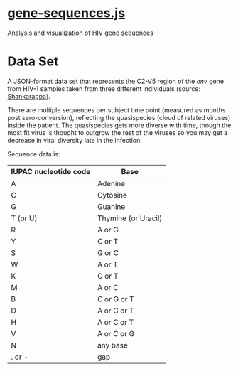 # [gene-sequences.js](https://brettonw.github.io/gene-sequences.js/index.html)

Analysis and visualization of HIV gene sequences

# Data Set
A JSON-format data set that represents the C2-V5 region of the *env* gene from HIV-1 samples taken from three different individuals (source: [Shankarappa](https://www.ncbi.nlm.nih.gov/pmc/articles/PMC113104/)).

There are multiple sequences per subject time point (measured as months post sero-conversion), reflecting the quasispecies (cloud of related viruses) inside the patient. The quasispecies gets more diverse with time, though the most fit virus is thought to outgrow the rest of the viruses so you may get a decrease in viral diversity late in the infection.

Sequence data is:

|IUPAC nucleotide code|Base|
|---|---|
|A| Adenine|
|C| Cytosine|
|G| Guanine|
|T (or U)|Thymine (or Uracil)|
|R| A or G|
|Y| C or T|
|S| G or C|
|W|A or T|
|K|G or T|
|M|A or C|
|B|C or G or T|
|D|A or G or T|
|H|A or C or T|
|V|A or C or G|
|N|any base|
|. or -|gap|

